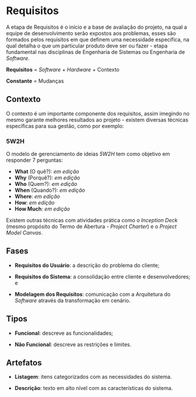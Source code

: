 # Requisitos

A etapa de Requisitos é o início e a base de avaliação do projeto, na qual a equipe de desenvolvimento serão expostos aos problemas, esses são formados pelos requisitos em que definem uma necessidade específica, na qual detalha o que um particular produto deve ser ou fazer - etapa fundamental nas disciplinas de Engenharia de Sistemas ou Engenharia de _Software_.

**Requisitos** = _Software_ + _Hardware_ + Contexto

**Constante** = Mudanças

## Contexto

O contexto é um importante componente dos requisitos, assim imegindo no mesmo garante melhores resultados ao projeto - existem diversas técnicas específicas para sua gestão, como por exemplo:

### 5W2H

O modelo de gerenciamento de ideias _5W2H_ tem como objetivo em responder 7 perguntas:

* **What** \(O quê?\): _em edição_
* **Why** \(Porquê?\): _em edição_
* **Who** \(Quem?\): _em edição_
* **When** \(Quando?\): _em edição_
* **Where**: _em edição_
* **How**: _em edição_
* **How Much**: _em edição_

Existem outras técnicas com atividades prática como o _Inception Deck_ \(mesmo propósito do Termo de Abertura - _Project Charter_\) e o _Project Model Canvas_.

## Fases

* **Requisitos do Usuário**: a descrição do problema do cliente;

* **Requisitos do Sistema**: a consolidação entre cliente e desenvolvedores; e

* **Modelagem dos Requisitos**: comunicação com a Arquitetura do _Software_ através da transformação em cenário.


## Tipos

* **Funcional**: descreve as funcionalidades;

* **Não Funcional**: descreve as restrições e limites.


## Artefatos

* **Listagem**: itens categorizados com as necessidades do sistema.

* **Descrição**: texto em alto nível com as características do sistema.


